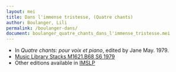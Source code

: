 ```yaml
---
layout: mei
title: Dans l'immense tristesse, (Quatre chants)
author: Boulanger, Lili
permalink: /boulanger-dans/
document: boulanger_quatre_chants_dans_l'immense_tristesse.mei
---
```


- In *Quatre chants: pour voix et piano*, edited by Jane May. 1979.
- <a href="https://tufts-primo.hosted.exlibrisgroup.com/permalink/f/bnf7qa/01TUN_ALMA21101047520003851" target="_blank">Music Library Stacks  M1621.B68 S6 1979</a>
- Other editions available in <a href="https://imslp.org/wiki/Dans_l'immense_tristesse_(Boulanger%2C_Lili)" target="_blank">IMSLP</a>
